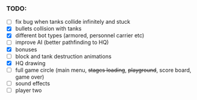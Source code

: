 ### TODO:
- [ ] fix bug when tanks collide infinitely and stuck
- [x] bullets collision with tanks
- [x] different bot types (armored, personnel carrier etc)
- [ ] improve AI (better pathfinding to HQ)
- [x] bonuses
- [ ] block and tank destruction animations 
- [x] HQ drawing
- [ ] full game circle (main menu, ~~stages loading~~, ~~playground~~, score board, game over)
- [ ] sound effects
- [ ] player two